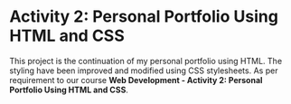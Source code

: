 # Activity 2: Personal Portfolio Using HTML and CSS

This project is the continuation of my personal portfolio using HTML. The styling have been improved and modified using CSS stylesheets. As per requirement to our course **Web Development - Activity 2: Personal Portfolio Using HTML and CSS**. 
